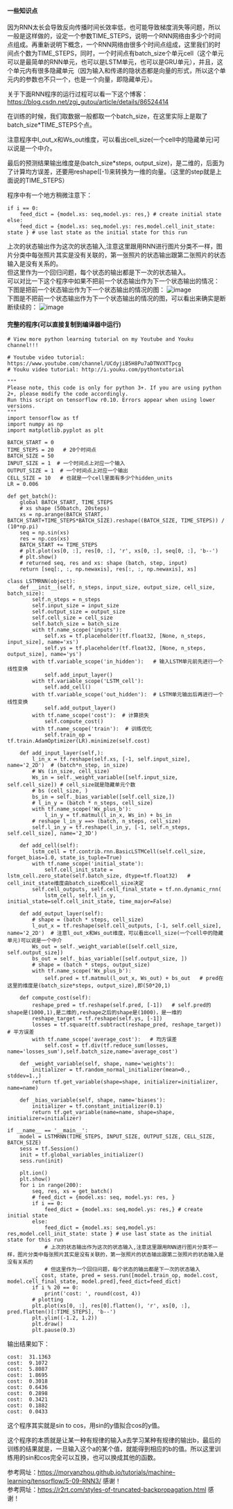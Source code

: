 
#### 一些知识点
因为RNN太长会导致反向传播时间长效率低，也可能导致梯度消失等问题，所以一般是这样做的，设定一个参数TIME_STEPS，说明一个RNN网络由多少个时间点组成。再重新说明下概念，一个RNN网络由很多个时间点组成，这里我们的时间点个数为TIME_STEPS，同时，一个时间点有batch_size个单元cell（这个单元可以是最简单的RNN单元，也可以是LSTM单元，也可以是GRU单元），并且，这个单元内有很多隐藏单元（因为输入和传递的隐状态都是向量的形式，所以这个单元内的参数也不只一个，也是一个向量，即隐藏单元）。

关于下面RNN程序的运行过程可以看一下这个博客：https://blog.csdn.net/zgj_gutou/article/details/86524414

在训练的时候，我们取数据一般都取一个batch_size，在这里实际上是取了batch_size*TIME_STEPS个点。

注意程序中l_out_x和Ws_out维度，可以看出cell_size(一个cell中的隐藏单元)可以说是一个中介。

最后的预测结果输出维度是(batch_size*steps, output_size)，是二维的，后面为了计算均方误差，还要用reshape([-1)来转换为一维的向量。（这里的step就是上面说的TIME_STEPS）

程序中有一个地方稍微注意下：

```
if i == 0:
    feed_dict = {model.xs: seq,model.ys: res,} # create initial state
else:
    feed_dict = {model.xs: seq,model.ys: res,model.cell_init_state: state } # use last state as the initial state for this run
```
上次的状态输出作为这次的状态输入,注意这里跟用RNN进行图片分类不一样，图片分类中每张照片其实是没有关联的，第一张照片的状态输出跟第二张照片的状态输入是没有关系的。    
但这里作为一个回归问题，每个状态的输出都是下一次的状态输入。   
可以对比一下这个程序中如果不把前一个状态输出作为下一个状态输出的情况：    
下图是把前一个状态输出作为下一个状态输出的情况的图：
![image](https://github.com/zgj-gutou/youdao_picture/blob/master/picture/LSTM_sin1.jpg?raw=true)     
下图是不把前一个状态输出作为下一个状态输出的情况的图，可以看出来确实是断断续续的：
![image](https://github.com/zgj-gutou/youdao_picture/blob/master/picture/LSTM_sin2.jpg?raw=true)

#### 完整的程序(可以直接复制到编译器中运行)
```
# View more python learning tutorial on my Youtube and Youku channel!!!

# Youtube video tutorial: https://www.youtube.com/channel/UCdyjiB5H8Pu7aDTNVXTTpcg
# Youku video tutorial: http://i.youku.com/pythontutorial

"""
Please note, this code is only for python 3+. If you are using python 2+, please modify the code accordingly.
Run this script on tensorflow r0.10. Errors appear when using lower versions.
"""
import tensorflow as tf
import numpy as np
import matplotlib.pyplot as plt

BATCH_START = 0
TIME_STEPS = 20   # 20个时间点
BATCH_SIZE = 50
INPUT_SIZE = 1  # 一个时间点上对应一个输入
OUTPUT_SIZE = 1  # 一个时间点上对应一个输出
CELL_SIZE = 10   # 也就是一个cell里面有多少个hidden_units
LR = 0.006

def get_batch():
    global BATCH_START, TIME_STEPS
    # xs shape (50batch, 20steps)
    xs = np.arange(BATCH_START, BATCH_START+TIME_STEPS*BATCH_SIZE).reshape((BATCH_SIZE, TIME_STEPS)) / (10*np.pi)
    seq = np.sin(xs)
    res = np.cos(xs)
    BATCH_START += TIME_STEPS
    # plt.plot(xs[0, :], res[0, :], 'r', xs[0, :], seq[0, :], 'b--')
    # plt.show()
    # returned seq, res and xs: shape (batch, step, input)
    return [seq[:, :, np.newaxis], res[:, :, np.newaxis], xs]

class LSTMRNN(object):
    def __init__(self, n_steps, input_size, output_size, cell_size, batch_size):
        self.n_steps = n_steps
        self.input_size = input_size
        self.output_size = output_size
        self.cell_size = cell_size
        self.batch_size = batch_size
        with tf.name_scope('inputs'):
            self.xs = tf.placeholder(tf.float32, [None, n_steps, input_size], name='xs')
            self.ys = tf.placeholder(tf.float32, [None, n_steps, output_size], name='ys')
        with tf.variable_scope('in_hidden'):   # 输入LSTM单元前先进行一个线性变换
            self.add_input_layer()
        with tf.variable_scope('LSTM_cell'):
            self.add_cell()
        with tf.variable_scope('out_hidden'):  # LSTM单元输出后再进行一个线性变换
            self.add_output_layer()
        with tf.name_scope('cost'):  # 计算损失
            self.compute_cost()
        with tf.name_scope('train'):  # 训练优化
            self.train_op = tf.train.AdamOptimizer(LR).minimize(self.cost)

    def add_input_layer(self,):
        l_in_x = tf.reshape(self.xs, [-1, self.input_size], name='2_2D')  # (batch*n_step, in_size)
        # Ws (in_size, cell_size)
        Ws_in = self._weight_variable([self.input_size, self.cell_size]) # cell_size就是隐藏单元个数
        # bs (cell_size, )
        bs_in = self._bias_variable([self.cell_size,])
        # l_in_y = (batch * n_steps, cell_size)
        with tf.name_scope('Wx_plus_b'):
            l_in_y = tf.matmul(l_in_x, Ws_in) + bs_in
        # reshape l_in_y ==> (batch, n_steps, cell_size)
        self.l_in_y = tf.reshape(l_in_y, [-1, self.n_steps, self.cell_size], name='2_3D')

    def add_cell(self):
        lstm_cell = tf.contrib.rnn.BasicLSTMCell(self.cell_size, forget_bias=1.0, state_is_tuple=True)
        with tf.name_scope('initial_state'):
            self.cell_init_state = lstm_cell.zero_state(self.batch_size, dtype=tf.float32)   # cell_init_state维度由batch_size和cell_size决定
        self.cell_outputs, self.cell_final_state = tf.nn.dynamic_rnn(
            lstm_cell, self.l_in_y, initial_state=self.cell_init_state, time_major=False)

    def add_output_layer(self):
        # shape = (batch * steps, cell_size)
        l_out_x = tf.reshape(self.cell_outputs, [-1, self.cell_size], name='2_2D')  # 注意l_out_x和Ws_out维度，可以看出cell_size(一个cell中的隐藏单元)可以说是一个中介
        Ws_out = self._weight_variable([self.cell_size, self.output_size])
        bs_out = self._bias_variable([self.output_size, ])
        # shape = (batch * steps, output_size)
        with tf.name_scope('Wx_plus_b'):
            self.pred = tf.matmul(l_out_x, Ws_out) + bs_out   # pred在这里的维度是(batch_size*steps, output_size),即(50*20,1)

    def compute_cost(self):
        reshape_pred = tf.reshape(self.pred, [-1])   # self.pred的shape是(1000,1),是二维的,reshape之后的shape是(1000)，是一维的
        reshape_target = tf.reshape(self.ys, [-1])
        losses = tf.square(tf.subtract(reshape_pred, reshape_target))  # 平方误差
        with tf.name_scope('average_cost'):   # 均方误差
            self.cost = tf.div(tf.reduce_sum(losses, name='losses_sum'),self.batch_size,name='average_cost')

    def _weight_variable(self, shape, name='weights'):
        initializer = tf.random_normal_initializer(mean=0., stddev=1.,)
        return tf.get_variable(shape=shape, initializer=initializer, name=name)

    def _bias_variable(self, shape, name='biases'):
        initializer = tf.constant_initializer(0.1)
        return tf.get_variable(name=name, shape=shape, initializer=initializer)

if __name__ == '__main__':
    model = LSTMRNN(TIME_STEPS, INPUT_SIZE, OUTPUT_SIZE, CELL_SIZE, BATCH_SIZE)
    sess = tf.Session()
    init = tf.global_variables_initializer()
    sess.run(init)

    plt.ion()
    plt.show()
    for i in range(200):
        seq, res, xs = get_batch()
        # feed_dict = {model.xs: seq, model.ys: res, }
        if i == 0:
            feed_dict = {model.xs: seq,model.ys: res,} # create initial state
        else:
            feed_dict = {model.xs: seq,model.ys: res,model.cell_init_state: state } # use last state as the initial state for this run
            # 上次的状态输出作为这次的状态输入,注意这里跟用RNN进行图片分类不一样，图片分类中每张照片其实是没有关联的，第一张照片的状态输出跟第二张照片的状态输入是没有关系的
            # 但这里作为一个回归问题，每个状态的输出都是下一次的状态输入
        _, cost, state, pred = sess.run([model.train_op, model.cost, model.cell_final_state, model.pred],feed_dict=feed_dict)
        if i % 20 == 0:
            print('cost: ', round(cost, 4))
        # plotting
        plt.plot(xs[0, :], res[0].flatten(), 'r', xs[0, :], pred.flatten()[:TIME_STEPS], 'b--')
        plt.ylim((-1.2, 1.2))
        plt.draw()
        plt.pause(0.3)

```
输出结果如下：
```
cost:  31.1363
cost:  9.1072
cost:  5.8087
cost:  1.8695
cost:  0.3018
cost:  0.6436
cost:  0.2898
cost:  0.3421
cost:  0.1882
cost:  0.0433
```

这个程序其实就是sin to cos，用sin的y值拟合cos的y值。

这个程序的本质就是让某一种有规律的输入a去学习某种有规律的输出b，最后的训练的结果就是，一旦输入这个a的某个值，就能得到相应的b的值。所以这里训练用的sin和cos完全可以互换，也可以换成其他的函数。

参考网址：https://morvanzhou.github.io/tutorials/machine-learning/tensorflow/5-09-RNN3/  感谢！   
参考网址：https://r2rt.com/styles-of-truncated-backpropagation.html  感谢！
